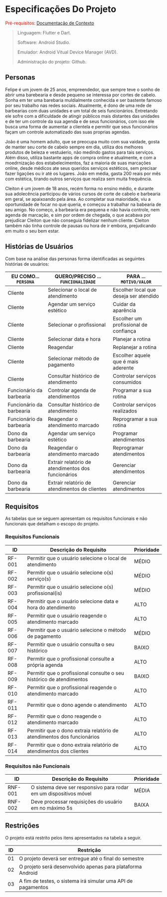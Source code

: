 # Especificações Do Projeto

<span style="color:red">Pré-requisitos: <a href="1-Contexto.md"> Documentação de Contexto</a></span>
> Linguagem: Flutter e Dart.
>
> Software: Android Studio.
> 
> Emulador: Android Vitual Device Manager (AVD).
> 
> Administração do projeto: Github.

## Personas

Felipe é um jovem de 25 anos, empreendedor, que sempre teve o sonho de abrir 
uma barebearia e desde pequeno se interessa por cortes de cabelo. Sonha em 
ter uma barebaria muldialmente conhecida e ser bastente famoso por seu 
trabalho nas redes sociais. Atualmente, é dono de uma rede de barbearias 
com duas unidades e um total de seis funcionários. Entretando ele sofre 
com a dificuldade de atingir públicos mais distantes das unidades e de 
ter um controle da sua agenda e de seus funcionários, com isso ele busca 
uma forma de aumentar a clientela e permitir que seus funcionários façam 
um controle automatizado das suas proprias agendas.

João é uma homem adulto, que se preocupa muito com sua vaidade, gosta de 
manter seu corte de cabelo sempre em dia, utiliza dos melhores produtos de 
beleza e vestuáerio, não medindo gastos para tais serviços. Além disso, 
utiliza bastante apps de compra online e atualmente, e com a moedrnização 
dos estabelecimentos, faz a maioria de suas marcações online, desde médicos 
ate seus queridos serviços estéticos, sem precisar fazer ligações ou ir até 
os lugares. João em média, gasta 200 reais por mês com estética, tirando 
outros serviços que realiza sem muita frequência.

Cleiton é um jovem de 18 anos, recém forma no ensino médio, e durante 
sua adolecência participou de vários cursos de corte de cabelo e barbearia 
em geral, se apaixoando pela área. Ao completar sua maioridade, viu a 
oportunidade de focar no que queria, e começou a trabalhar na babearia de 
seu amigo. No começo, a barbearia era pequena e não havia controle, nem 
agenda de marcação, e sim por ordem de chegada, o que acabava por prejudicar 
Cleiton que não conseguia fidelizar nenhum cliente. Cleiton também não tinha 
controle de pausas ou hora de ir embora, prejudicando em muito o seu bem estar.

## Histórias de Usuários

Com base na análise das personas forma identificadas as seguintes histórias de usuários:

|EU COMO... `PERSONA`        | QUERO/PRECISO ... `FUNCIONALIDADE` |PARA ... `MOTIVO/VALOR`                     |
|----------------------------|------------------------------------|--------------------------------------------|
|Cliente                     | Selecionar o local de atendimento  | Escolher local que deseja ser atendido     |
|Cliente                     | Agendar um serviço estético        | Cuidar da aparência                        |
|Cliente                     | Selecionar o profissional          | Escolher um profissional de confiança      |
|Cliente                     | Selecionar data e hora             | Planejar a rotina                          |
|Cliente                     | Reagendar                          | Replanejar a rotina                        |
|Cliente                     | Selecionar método de pagamento     | Escolher aquele que é mais aderente        |
|Cliente                     | Consultar histórico de atendimento | Controlar serviços consumidos              |
|Funcionário da barbearia    | Controlar agenda de atendimentos   | Programar a sua rotina                     |
|Funcionário da barbearia    | Consultar histórico de atendimento | Controlar serviços realizados              |
|Funcionário da barbearia    | Reagendar o atendimento marcado    | Reprogramar a sua rotina                   |
|Dono da barbearia           | Agendar um serviço estético        | Programar atendimentos                     |
|Dono da barbearia           | Reagendar o atendimento marcado    | Reprogramar atendimentos                   |
|Dono da barbearia           | Extrair relatório de atendimentos dos funcionários | Gerenciar atendimentos |
|Dono da barbearia           | Extrair relatório de atendimentos de clientes | Gerenciar atendimentos |

## Requisitos

As tabelas que se seguem apresentam os requisitos funcionais e não funcionais que detalham o escopo do projeto.

### Requisitos Funcionais

|ID    | Descrição do Requisito  | Prioridade |
|------|-----------------------------------------|----|
|RF-001| Permitir que o usuário selecione o local de atendimento | MÉDIO |
|RF-002| Permitir que o usuário selecione o(s) serviço(s) | MÉDIO |
|RF-003| Permitir que o usuário selecione o(s) profissional(is) | MÉDIO |
|RF-004| Permitir que o usuário selecione data e hora do atendimento | ALTO |
|RF-005| Permitir que o usuário reagende o atendimento marcado | ALTO |
|RF-006| Permitir que o usuário selecione o método de pagamento | MÉDIO |
|RF-007| Permitir que o usuário consulta o seu histórico | BAIXO |
|RF-008| Permitir que o profissional consulte a própria agenda | ALTO |
|RF-009| Permitir que o profissional consulte o seu histórico de atendimentos | BAIXO |
|RF-010| Permitir que o profissional reagende o atendimento marcado | ALTO |
|RF-011| Permitir que o dono agende o atendimento | ALTO |
|RF-012| Permitir que o dono reagende o atendimento marcado | ALTO |
|RF-013| Permitir que o dono extraia relatório de atendimentos dos funcionários | ALTO |
|RF-014| Permitir que o dono extraia relatório de atendimentos dos clientes | ALTO |

### Requisitos não Funcionais

|ID     | Descrição do Requisito  |Prioridade |
|-------|-------------------------|----|
|RNF-001| O sistema deve ser responsivo para rodar em um dispositivos móvel | MÉDIA | 
|RNF-002| Deve processar requisições do usuário em no máximo 5s |  BAIXA | 

## Restrições

O projeto está restrito pelos itens apresentados na tabela a seguir.

|ID| Restrição                                                    |
|--|--------------------------------------------------------------|
|01| O projeto deverá ser entregue até o final do semestre        |
|02| O projeto será desenvolvido apenas para plataforma Android   |
|03| A fim de testes, o sistema irá simular uma API de pagamentos |
